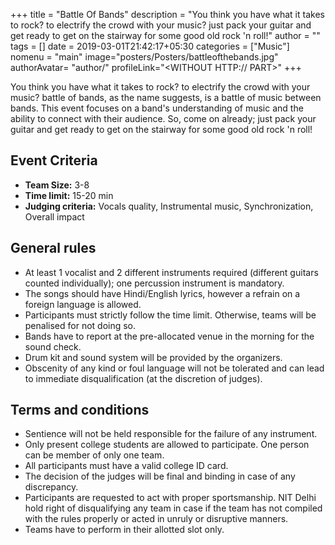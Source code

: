 +++
title = "Battle Of Bands"
description = "You think you have what it takes to rock? to electrify the crowd with your music? just pack your guitar and get ready to get on the stairway for some good old rock 'n roll!"
author = ""
tags = []
date = 2019-03-01T21:42:17+05:30
categories = ["Music"]
nomenu = "main"
image="posters/Posters/battleofthebands.jpg"
authorAvatar= "author/<YOUR AVATAR>"
profileLink="<WITHOUT HTTP:// PART>"
+++

You think you have what it takes to rock? to electrify the crowd with your music? battle of bands, as the name suggests, is a battle of music between bands. This event focuses on a band's understanding of music and the ability to connect with their audience. So, come on already; just pack your guitar and get ready to get on the stairway for some good old rock 'n roll!

## Event Criteria

- **Team Size:** 3-8
- **Time limit:** 15-20 min
- **Judging criteria:** Vocals quality, Instrumental music,
Synchronization, Overall impact

## General rules

-   At least 1 vocalist and 2 different instruments required (different guitars counted individually); one percussion instrument is mandatory.
-   The songs should have Hindi/English lyrics, however a refrain on a foreign language is allowed.
-   Participants must strictly follow the time limit. Otherwise, teams will be penalised for not doing so.
-   Bands have to report at the pre-allocated venue in the morning for the sound check.
-   Drum kit and sound system will be provided by the organizers.
-   Obscenity of any kind or foul language will not be tolerated and can lead to immediate disqualification (at the discretion of judges).

## Terms and conditions

-   Sentience will not be held responsible for the failure of any instrument.
-   Only present college students are allowed to participate. One person can be member of only one team.
-   All participants must have a valid college ID card.
-   The decision of the judges will be final and binding in case of any discrepancy.
-   Participants are requested to act with proper sportsmanship. NIT Delhi hold right of disqualifying any team in case if the team has not compiled with the rules properly or acted in unruly or disruptive manners.
-   Teams have to perform in their allotted slot only.

